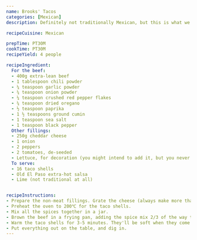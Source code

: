 ```yaml
---
name: Brooks' Tacos
categories: [Mexican]
description: Definitely not traditionally Mexican, but this is what we grew up with and brings back memories of extra-hot salsa at my grandparents.

recipeCuisine: Mexican

prepTime: PT30M
cookTime: PT30M
recipeYield: 4 people

recipeIngredient:
  For the beef:
  - 400g extra-lean beef
  - 1 tablespoon chili powder
  - ¼ teaspoon garlic powder
  - ¼ teaspoon onion powder
  - ¼ teaspoon crushed red pepper flakes
  - ¼ teaspoon dried oregano
  - ½ teaspoon paprika
  - 1 ½ teaspoons ground cumin
  - 1 teaspoon sea salt
  - 1 teaspoon black pepper
  Other fillings:
  - 250g cheddar cheese
  - 1 onion
  - 2 peppers
  - 2 tomatoes, de-seeded
  - Lettuce, for decoration (you might intend to add it, but you never will)
  To serve:
  - 16 taco shells
  - Old El Paso extra-hot salsa
  - Lime (not traditional at all)


recipeInstructions:
- Prepare the non-meat fillings. Grate the cheese (always make more than you think you'll need). Finely dice the rest of the fillings and place in separate bowls. Squeeze a little lime over the onions to keep them fresh.
- Preheat the oven to 200℃ for the taco shells.
- Mix all the spices together in a jar. 
- Brown the beef in a frying pan, adding the spice mix 2/3 of the way through. Remove to a serving bowl.
- Warm the taco shells for 3-5 minutes. They'll be soft when they come out of the oven, and harden up as they cool.
- Put everything out on the table, and dig in.
---
```

